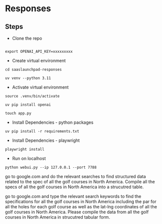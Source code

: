 # Responses

## Steps

* Clone the repo
```

export OPENAI_API_KEY=xxxxxxxxx

```


* Create virtual environment
```
cd saaslaunchpad-responses

uv venv --python 3.11
```

* Activate virtual environment

```
source .venv/bin/activate

uv pip install openai

touch app.py
```

* Install Dependencies - python packages
```
uv pip install -r requirements.txt
```


* Install Dependencies - playwright

```
playwright install
```

* Run on localhost

```
python webui.py --ip 127.0.0.1 --port 7788
```


go to google.com and do the relevant searches to find structured data related to the spec of all the golf courses in North America. Compile all the specs of all the golf courses in North America into a strucutred table.

go to google.com and type the relevant search keywords to find the specifications for all the golf courses in North America including the par for all the holes for each golf course as well as the lat-lng coordinates of all the golf courses in North America. Please compile the data from all the golf courses in North America in strucutred tabular form.
